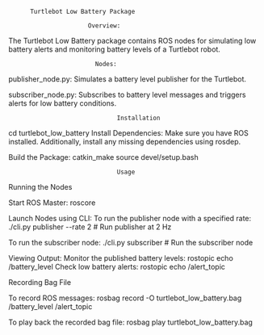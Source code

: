           Turtlebot Low Battery Package

                          Overview:
The Turtlebot Low Battery package contains ROS nodes for simulating low battery alerts and monitoring battery levels of a Turtlebot robot.

                            Nodes:
publisher_node.py: Simulates a battery level publisher for the Turtlebot.

subscriber_node.py: Subscribes to battery level messages and triggers alerts for low battery conditions.

                                  Installation

cd turtlebot_low_battery
Install Dependencies:
Make sure you have ROS installed. Additionally, install any missing dependencies using rosdep.

Build the Package:
catkin_make 
source devel/setup.bash

                                  Usage

Running the Nodes

Start ROS Master:
roscore

Launch Nodes using CLI:
To run the publisher node with a specified rate:
./cli.py publisher --rate 2  # Run publisher at 2 Hz

To run the subscriber node:
./cli.py subscriber  # Run the subscriber node

Viewing Output:
Monitor the published battery levels: rostopic echo /battery_level
Check low battery alerts: rostopic echo /alert_topic

Recording Bag File

To record ROS messages:
rosbag record -O turtlebot_low_battery.bag /battery_level /alert_topic

To play back the recorded bag file:
rosbag play turtlebot_low_battery.bag
